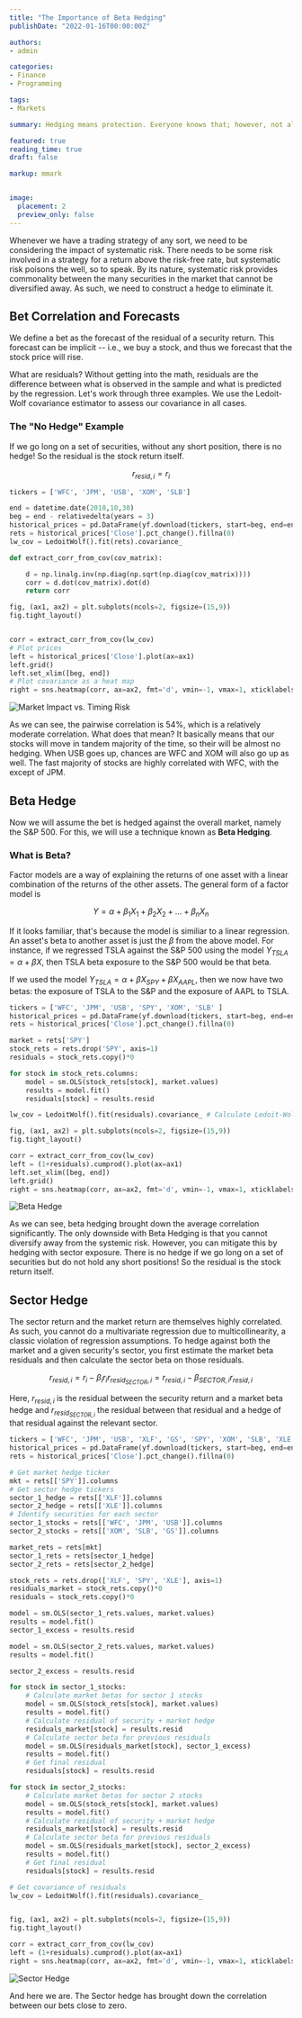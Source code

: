 ```yaml
---
title: "The Importance of Beta Hedging"
publishDate: "2022-01-16T00:00:00Z"

authors:
- admin

categories:
- Finance
- Programming

tags:
- Markets

summary: Hedging means protection. Everyone knows that; however, not all forms of protection is created equal.

featured: true
reading_time: true
draft: false

markup: mmark


image:
  placement: 2
  preview_only: false
---
```


Whenever we have a trading strategy of any sort, we need to be considering the impact of systematic risk. There needs to be some risk involved in a strategy for a return above the risk-free rate, but systematic risk poisons the well, so to speak. By its nature, systematic risk provides commonality between the many securities in the market that cannot be diversified away. As such, we need to construct a hedge to eliminate it.

## Bet Correlation and Forecasts

We define a bet as the forecast of the residual of a security return. This forecast can be implicit -- i.e., we buy a stock, and thus we forecast that the stock price will rise. 

What are residuals? Without getting into the math, residuals are the difference between what is observed in the sample and what is predicted by the regression. Let's work through three examples. We use the Ledoit-Wolf covariance estimator to assess our covariance in all cases.

### The "No Hedge" Example

If we go long on a set of securities, without any short position, there is no hedge! So the residual is the stock return itself.

$$r_{resid,i}=r_{i}$$

```python
tickers = ['WFC', 'JPM', 'USB', 'XOM', 'SLB']

end = datetime.date(2018,10,30)
beg = end - relativedelta(years = 3)
historical_prices = pd.DataFrame(yf.download(tickers, start=beg, end=end))
rets = historical_prices['Close'].pct_change().fillna(0)
lw_cov = LedoitWolf().fit(rets).covariance_

def extract_corr_from_cov(cov_matrix):

    d = np.linalg.inv(np.diag(np.sqrt(np.diag(cov_matrix))))
    corr = d.dot(cov_matrix).dot(d)
    return corr

fig, (ax1, ax2) = plt.subplots(ncols=2, figsize=(15,9))
fig.tight_layout()


corr = extract_corr_from_cov(lw_cov)
# Plot prices
left = historical_prices['Close'].plot(ax=ax1)
left.grid()
left.set_xlim([beg, end])
# Plot covariance as a heat map
right = sns.heatmap(corr, ax=ax2, fmt='d', vmin=-1, vmax=1, xticklabels=tickers, yticklabels=tickers)
```
![Market Impact vs. Timing Risk](no_hedge.png)

As we can see, the pairwise correlation is 54\%, which is a relatively moderate correlation. What does that mean? It basically means that our stocks will move in tandem majority of the time, so their will be almost no hedging. When USB goes up, chances are WFC and XOM will also go up as well. The fast majority of stocks are highly correlated with WFC, with the except of JPM.

## Beta Hedge

Now we will assume the bet is hedged against the overall market, namely the S&P 500. For this, we will use a technique known as **Beta Hedging**.

### What is Beta?

Factor models are a way of explaining the returns of one asset with a linear combination of the returns of the other assets. The general form of a factor model is

$$Y=\alpha + \beta_{1}X_{1} + \beta_{2}X_{2} + \ldots + \beta_{n}X_{n} $$

If it looks familiar, that's because the model is similiar to a linear regression. An asset's beta to another asset is just the $\beta$ from the above model. For instance, if we regressed TSLA against the S&P 500 using the model $Y_{TSLA}=\alpha+\beta X$, then TSLA beta exposure to the S&P 500 would be that beta. 

If we used the model $Y_{TSLA}=\alpha + \beta X_{SPY} + \beta X_{AAPL}$, then we now have two betas: the exposure of TSLA to the S&P and the exposure of AAPL to TSLA.

```python
tickers = ['WFC', 'JPM', 'USB', 'SPY', 'XOM', 'SLB' ]
historical_prices = pd.DataFrame(yf.download(tickers, start=beg, end=end))
rets = historical_prices['Close'].pct_change().fillna(0)

market = rets['SPY']
stock_rets = rets.drop('SPY', axis=1)
residuals = stock_rets.copy()*0

for stock in stock_rets.columns:
    model = sm.OLS(stock_rets[stock], market.values)
    results = model.fit()
    residuals[stock] = results.resid

lw_cov = LedoitWolf().fit(residuals).covariance_ # Calculate Ledoit-Wolf Estimator

fig, (ax1, ax2) = plt.subplots(ncols=2, figsize=(15,9))
fig.tight_layout()

corr = extract_corr_from_cov(lw_cov)
left = (1+residuals).cumprod().plot(ax=ax1)
left.set_xlim([beg, end])
left.grid()
right = sns.heatmap(corr, ax=ax2, fmt='d', vmin=-1, vmax=1, xticklabels=tickers, yticklabels=tickers)
```

![Beta Hedge](beta_hedge_correlation.png)

As we can see, beta hedging brought down the average correlation significantly. The only downside with Beta Hedging is that you cannot diversify away from the systemic risk. However, you can mitigate this by hedging with sector exposure. There is no hedge if we go long on a set of securities but do not hold any short positions! So the residual is the stock return itself.

## Sector Hedge

The sector return and the market return are themselves highly correlated. As such, you cannot do a multivariate regression due to multicollinearity, a classic violation of regression assumptions. To hedge against both the market and a given security's sector, you first estimate the market beta residuals and then calculate the sector beta on those residuals.

$$r_{resid, i}=r_{i}-\beta_{i}r_{i}r_{resid_{SECTOR},i}=r_{resid,i}-\beta_{SECTOR,i}r_{resid,i}$$

Here, $r_{resid, i}$ is the residual between the security return and a market beta hedge and $r_{resid_{SECTOR, i}}$ the residual between that residual and a hedge of that residual against the relevant sector.

```python
tickers = ['WFC', 'JPM', 'USB', 'XLF', 'GS', 'SPY', 'XOM', 'SLB', 'XLE']
historical_prices = pd.DataFrame(yf.download(tickers, start=beg, end=end))
rets = historical_prices['Close'].pct_change().fillna(0)

# Get market hedge ticker
mkt = rets[['SPY']].columns
# Get sector hedge tickers
sector_1_hedge = rets[['XLF']].columns
sector_2_hedge = rets[['XLE']].columns
# Identify securities for each sector
sector_1_stocks = rets[['WFC', 'JPM', 'USB']].columns
sector_2_stocks = rets[['XOM', 'SLB', 'GS']].columns

market_rets = rets[mkt]
sector_1_rets = rets[sector_1_hedge]
sector_2_rets = rets[sector_2_hedge]

stock_rets = rets.drop(['XLF', 'SPY', 'XLE'], axis=1)
residuals_market = stock_rets.copy()*0
residuals = stock_rets.copy()*0

model = sm.OLS(sector_1_rets.values, market.values)
results = model.fit()
sector_1_excess = results.resid

model = sm.OLS(sector_2_rets.values, market.values)
results = model.fit()

sector_2_excess = results.resid

for stock in sector_1_stocks:
    # Calculate market betas for sector 1 stocks
    model = sm.OLS(stock_rets[stock], market.values)
    results = model.fit()
    # Calculate residual of security + market hedge
    residuals_market[stock] = results.resid
    # Calculate sector beta for previous residuals
    model = sm.OLS(residuals_market[stock], sector_1_excess)
    results = model.fit()
    # Get final residual
    residuals[stock] = results.resid

for stock in sector_2_stocks:
    # Calculate market betas for sector 2 stocks
    model = sm.OLS(stock_rets[stock], market.values)
    results = model.fit()
    # Calculate residual of security + market hedge
    residuals_market[stock] = results.resid
    # Calculate sector beta for previous residuals
    model = sm.OLS(residuals_market[stock], sector_2_excess)
    results = model.fit()
    # Get final residual
    residuals[stock] = results.resid

# Get covariance of residuals
lw_cov = LedoitWolf().fit(residuals).covariance_


fig, (ax1, ax2) = plt.subplots(ncols=2, figsize=(15,9))
fig.tight_layout()

corr = extract_corr_from_cov(lw_cov)
left = (1+residuals).cumprod().plot(ax=ax1)
right = sns.heatmap(corr, ax=ax2, fmt='d', vmin=-1, vmax=1, xticklabels=tickers, yticklabels=tickers)
```
![Sector Hedge](sector_hedge.png)

And here we are. The Sector hedge has brought down the correlation between our bets close to zero.